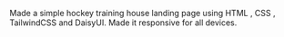Made a simple hockey training house landing page using HTML , CSS , TailwindCSS and DaisyUI. Made it responsive for all devices.